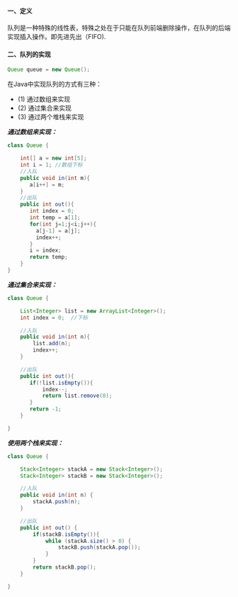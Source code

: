 #### 一、定义
队列是一种特殊的线性表，特殊之处在于只能在队列前端删除操作，在队列的后端实现插入操作。即先进先出（FIFO).
#### 二、队列的实现
```java
Queue queue = new Queue();
```
在Java中实现队列的方式有三种：
* (1)  通过数组来实现
* (2)  通过集合来实现
* (3)  通过两个堆栈来实现  
  
***通过数组来实现：***
```java
class Queue {  

    int[] a = new int[5];  
    int i = 1; //数组下标
    //入队
    public void in(int m){  
       a[i++] = m;
    } 
    //出队
    public int out(){  
       int index = 0;  
       int temp = a[1];  
       for(int j=1;j<i;j++){  
         a[j-1] = a[j];  
         index++;  
       }  
       i = index;  
       return temp;  
    }  
} 
```
***通过集合来实现：***
```java
class Queue {  

    List<Integer> list = new ArrayList<Integer>();  
    int index = 0;  //下标

    //入队
    public void in(int n){  
        list.add(n);  
        index++;  
    } 

    //出队
    public int out(){  
       if(!list.isEmpty()){  
           index--;  
           return list.remove(0);  
       }  
       return -1;  
    }  

}  
```
***使用两个栈来实现：***
```java
class Queue {

    Stack<Integer> stackA = new Stack<Integer>();
    Stack<Integer> stackB = new Stack<Integer>();

    //入队
    public void in(int n) {
        stackA.push(n);
    }

    //出队
    public int out() {
        if(stackB.isEmpty()){
            while (stackA.size() > 0) {
                stackB.push(stackA.pop());
            }
        }
        return stackB.pop();
    }

}
```